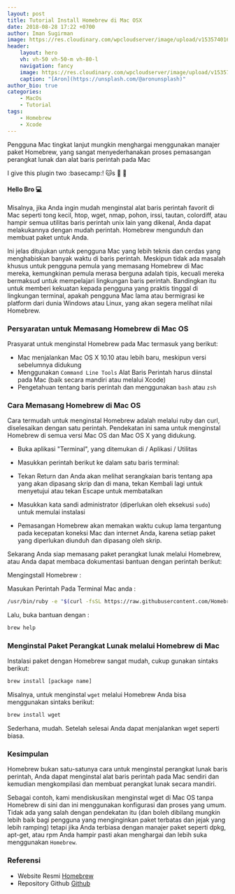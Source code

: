 ```yaml
---
layout: post
title: Tutorial Install Homebrew di Mac OSX
date: 2018-08-28 17:22 +0700
author: Iman Sugirman
image: https://res.cloudinary.com/wpcloudserver/image/upload/v1535740168/aron-799872-unsplash.jpg
header:
    layout: hero
    vh: vh-50 vh-50-m vh-80-l
    navigation: fancy
    image: https://res.cloudinary.com/wpcloudserver/image/upload/v1535740168/aron-799872-unsplash.jpg
    caption: "[Aron](https://unsplash.com/@aronunsplash)"
author_bio: true
categories:
    - MacOs
    - Tutorial
tags:
    - Homebrew
    - Xcode
---
```

Pengguna Mac tingkat lanjut mungkin menghargai menggunakan manajer paket Homebrew, yang sangat menyederhanakan proses pemasangan perangkat lunak dan alat baris perintah pada Mac

I give this plugin two :basecamp:!
:cat:s :metal: :rocket:


#### Hello Bro :computer:

Misalnya, jika Anda ingin mudah menginstal alat baris perintah favorit di Mac seperti tong kecil, htop, wget, nmap, pohon, irssi, tautan, colordiff, atau hampir semua utilitas baris perintah unix lain yang dikenal, Anda dapat melakukannya dengan mudah perintah. Homebrew mengunduh dan membuat paket untuk Anda.

Ini jelas ditujukan untuk pengguna Mac yang lebih teknis dan cerdas yang menghabiskan banyak waktu di baris perintah. Meskipun tidak ada masalah khusus untuk pengguna pemula yang memasang Homebrew di Mac mereka, kemungkinan pemula merasa berguna adalah tipis, kecuali mereka bermaksud untuk mempelajari lingkungan baris perintah. Bandingkan itu untuk memberi kekuatan kepada pengguna yang praktis tinggal di lingkungan terminal, apakah pengguna Mac lama atau bermigrasi ke platform dari dunia Windows atau Linux, yang akan segera melihat nilai Homebrew.

### Persyaratan untuk Memasang Homebrew di Mac OS
Prasyarat untuk menginstal Homebrew pada Mac termasuk yang berikut:

  * Mac menjalankan Mac OS X 10.10 atau lebih baru, meskipun versi sebelumnya didukung
  * Menggunakan `Command Line Tools` Alat Baris Perintah harus diinstal pada Mac (baik secara mandiri atau melalui Xcode)
  * Pengetahuan tentang baris perintah dan menggunakan `bash` atau `zsh`

### Cara Memasang Homebrew di Mac OS
Cara termudah untuk menginstal Homebrew adalah melalui ruby dan curl, diselesaikan dengan satu perintah. Pendekatan ini sama untuk menginstal Homebrew di semua versi Mac OS dan Mac OS X yang didukung.

  * Buka aplikasi "Terminal", yang ditemukan di / Aplikasi / Utilitas

  * Masukkan perintah berikut ke dalam satu baris terminal:

  * Tekan Return dan Anda akan melihat serangkaian baris tentang apa yang akan dipasang skrip dan di mana, tekan Kembali lagi untuk menyetujui atau tekan Escape untuk membatalkan

  * Masukkan kata sandi administrator (diperlukan oleh eksekusi `sudo`) untuk memulai instalasi

  * Pemasangan Homebrew akan memakan waktu cukup lama tergantung pada kecepatan koneksi Mac dan internet Anda, karena setiap paket yang diperlukan diunduh dan dipasang oleh skrip.

Sekarang Anda siap memasang paket perangkat lunak melalui Homebrew, atau Anda dapat membaca dokumentasi bantuan dengan perintah berikut:

Mengingstall Homebrew :

Masukan Perintah Pada Terminal Mac anda :

```bash
/usr/bin/ruby -e "$(curl -fsSL https://raw.githubusercontent.com/Homebrew/install/master/install)"
```
Lalu, buka bantuan dengan :

```bash
brew help
```

### Menginstal Paket Perangkat Lunak melalui Homebrew di Mac
Instalasi paket dengan Homebrew sangat mudah, cukup gunakan sintaks berikut:
``` bash
brew install [package name]
```
Misalnya, untuk menginstal `wget` melalui Homebrew Anda bisa menggunakan sintaks berikut:

``` bash
brew install wget
```
Sederhana, mudah. Setelah selesai Anda dapat menjalankan wget seperti biasa.

### Kesimpulan

Homebrew bukan satu-satunya cara untuk menginstal perangkat lunak baris perintah, Anda dapat menginstal alat baris perintah pada Mac sendiri dan kemudian mengkompilasi dan membuat perangkat lunak secara mandiri.

Sebagai contoh, kami mendiskusikan menginstal wget di Mac OS tanpa Homebrew di sini dan ini menggunakan konfigurasi dan proses yang umum. Tidak ada yang salah dengan pendekatan itu (dan boleh dibilang mungkin lebih baik bagi pengguna yang menginginkan paket terbatas dan jejak yang lebih ramping) tetapi jika Anda terbiasa dengan manajer paket seperti dpkg, apt-get, atau rpm Anda hampir pasti akan menghargai dan lebih suka menggunakan `Homebrew`.

### Referensi

  * Website Resmi [Homebrew](https://brew.sh)
  * Repository Github [Github](https://github.com/Homebrew)
